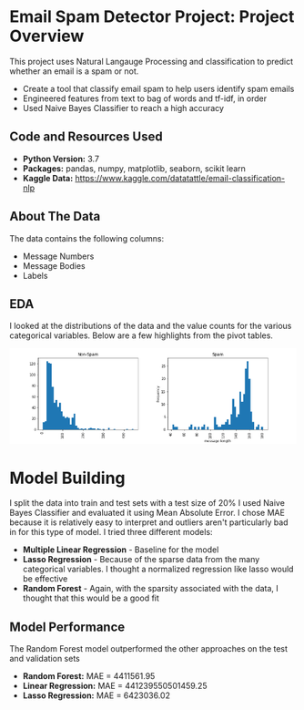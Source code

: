 # Email Spam Detector Project: Project Overview
This project uses Natural Langauge Processing and classification to predict whether an email is a spam or not.
* Create a tool that classify email spam to help users identify spam emails
* Engineered features from text to bag of words and tf-idf, in order
* Used Naive Bayes Classifier to reach a high accuracy
## Code and Resources Used
* **Python Version:** 3.7
* **Packages:** pandas, numpy, matplotlib, seaborn, scikit learn
* **Kaggle Data:** https://www.kaggle.com/datatattle/email-classification-nlp
## About The Data
The data contains the following columns:
* Message Numbers
* Message Bodies
* Labels
## EDA
I looked at the distributions of the data and the value counts for the various categorical variables. Below are a few highlights from the pivot tables.

![alt text](https://github.com/Panasak/Email-Spam-Detector-NLP/blob/main/EDA/pic1.png)
# Model Building
I split the data into train and test sets with a test size of 20%
I used Naive Bayes Classifier and evaluated it using Mean Absolute Error. I chose MAE because it is relatively easy to interpret and outliers aren't particularly bad in for this type of model.
I tried three different models:
* **Multiple Linear Regression** - Baseline for the model
* **Lasso Regression** - Because of the sparse data from the many categorical variables. I thought a normalized regression like lasso would be effective
* **Random Forest** - Again, with the sparsity associated with the data, I thought that this would be a good fit
## Model Performance
The Random Forest model outperformed the other approaches on the test and validation sets
* **Random Forest:** MAE = 4411561.95
* **Linear Regression:** MAE = 441239550501459.25
* **Lasso Regression:** MAE = 6423036.02
